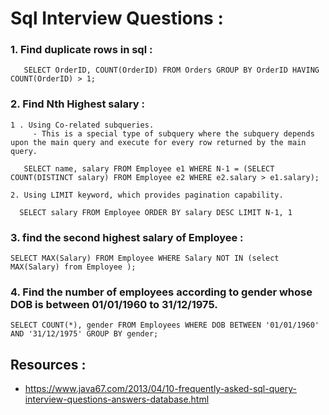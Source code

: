 # Sql Interview Questions :

  ### 1. Find duplicate rows in sql : 
   
   ```
      SELECT OrderID, COUNT(OrderID) FROM Orders GROUP BY OrderID HAVING COUNT(OrderID) > 1;
   ```
  
   ### 2. Find Nth Highest salary : 
   
   ```
   1 . Using Co-related subqueries.
        - This is a special type of subquery where the subquery depends upon the main query and execute for every row returned by the main query.
   
      SELECT name, salary FROM Employee e1 WHERE N-1 = (SELECT COUNT(DISTINCT salary) FROM Employee e2 WHERE e2.salary > e1.salary);
   ```
   
   ```
   2. Using LIMIT keyword, which provides pagination capability.
   
     SELECT salary FROM Employee ORDER BY salary DESC LIMIT N-1, 1

   ```
   ### 3. find the second highest salary of Employee :
   
   ```
   SELECT MAX(Salary) FROM Employee WHERE Salary NOT IN (select MAX(Salary) from Employee );

   ```
   
   ### 4. Find the number of employees according to gender whose DOB is between 01/01/1960 to 31/12/1975.
  ```
  SELECT COUNT(*), gender FROM Employees WHERE DOB BETWEEN '01/01/1960' AND '31/12/1975' GROUP BY gender;
  ```
  
  
  
  ## Resources :
  - https://www.java67.com/2013/04/10-frequently-asked-sql-query-interview-questions-answers-database.html
